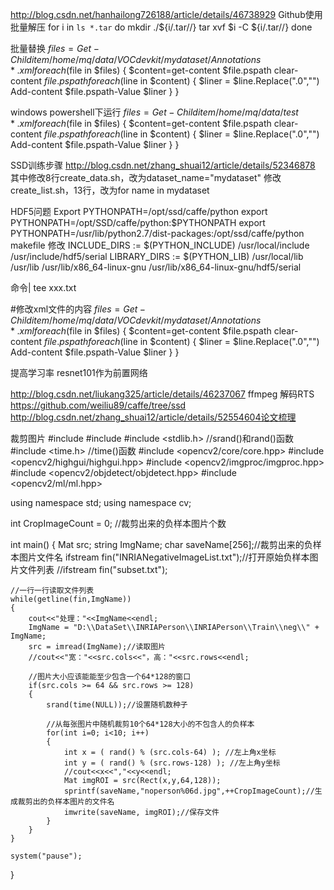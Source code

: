 http://blog.csdn.net/hanhailong726188/article/details/46738929 Github使用
批量解压
for i in `ls *.tar`
do
mkdir ./${i/.tar//}
tar xvf $i -C ${i/.tar//}
done

批量替换
$files=Get-Childitem /home/mq/data/VOCdevkit/mydataset/Annotations *.xml
foreach($file in $files)
{
 $content=get-content $file.pspath
 clear-content $file.pspath
  foreach($line in $content)
   {
    $liner = $line.Replace(".0","")
    Add-content $file.pspath-Value $liner
   }
}


windows powershell下运行
$files=Get-Childitem /home/mq/data/test *.xml
foreach($file in $files)
{
 $content=get-content $file.pspath
 clear-content $file.pspath
  foreach($line in $content)
   {
    $liner = $line.Replace(".0","")
    Add-content $file.pspath-Value $liner
   }
}


SSD训练步骤
http://blog.csdn.net/zhang_shuai12/article/details/52346878
其中修改8行create_data.sh，改为dataset_name="mydataset" 
修改create_list.sh，13行，改为for name in mydataset


HDF5问题
Export PYTHONPATH=/opt/ssd/caffe/python
export PYTHONPATH=/opt/SSD/caffe/python:$PYTHONPATH
export PYTHONPATH=/usr/lib/python2.7/dist-packages:/opt/ssd/caffe/python
makefile 修改 
INCLUDE_DIRS :=  $(PYTHON_INCLUDE) /usr/local/include /usr/include/hdf5/serial
LIBRARY_DIRS := $(PYTHON_LIB) /usr/local/lib /usr/lib /usr/lib/x86_64-linux-gnu /usr/lib/x86_64-linux-gnu/hdf5/serial

命令| tee xxx.txt

#修改xml文件的内容
$files=Get-Childitem /home/mq/data/VOCdevkit/mydataset/Annotations *.xml
foreach($file in $files)
{
 $content=get-content $file.pspath
 clear-content $file.pspath
  foreach($line in $content)
   {
    $liner = $line.Replace(".0","")
    Add-content $file.pspath-Value $liner
   }
}

提高学习率
resnet101作为前置网络


http://blog.csdn.net/liukang325/article/details/46237067 ffmpeg 解码RTS
https://github.com/weiliu89/caffe/tree/ssd
http://blog.csdn.net/zhang_shuai12/article/details/52554604论文梳理

裁剪图片
#include <iostream>
#include <fstream>
#include <stdlib.h> //srand()和rand()函数
#include <time.h> //time()函数
#include <opencv2/core/core.hpp>
#include <opencv2/highgui/highgui.hpp>
#include <opencv2/imgproc/imgproc.hpp>
#include <opencv2/objdetect/objdetect.hpp>
#include <opencv2/ml/ml.hpp>

using namespace std;
using namespace cv;

int CropImageCount = 0; //裁剪出来的负样本图片个数

int main()
{
	Mat src;
	string ImgName;
	char saveName[256];//裁剪出来的负样本图片文件名
	ifstream fin("INRIANegativeImageList.txt");//打开原始负样本图片文件列表
	//ifstream fin("subset.txt");

	//一行一行读取文件列表
	while(getline(fin,ImgName))
	{
		cout<<"处理："<<ImgName<<endl;
		ImgName = "D:\\DataSet\\INRIAPerson\\INRIAPerson\\Train\\neg\\" + ImgName;
		src = imread(ImgName);//读取图片
		//cout<<"宽："<<src.cols<<"，高："<<src.rows<<endl;

		//图片大小应该能能至少包含一个64*128的窗口
		if(src.cols >= 64 && src.rows >= 128)
		{
			srand(time(NULL));//设置随机数种子

			//从每张图片中随机裁剪10个64*128大小的不包含人的负样本
			for(int i=0; i<10; i++)
			{
				int x = ( rand() % (src.cols-64) ); //左上角x坐标
				int y = ( rand() % (src.rows-128) ); //左上角y坐标
				//cout<<x<<","<<y<<endl;
				Mat imgROI = src(Rect(x,y,64,128)); 
				sprintf(saveName,"noperson%06d.jpg",++CropImageCount);//生成裁剪出的负样本图片的文件名
				imwrite(saveName, imgROI);//保存文件
			}
		}
	}

	system("pause");
}
